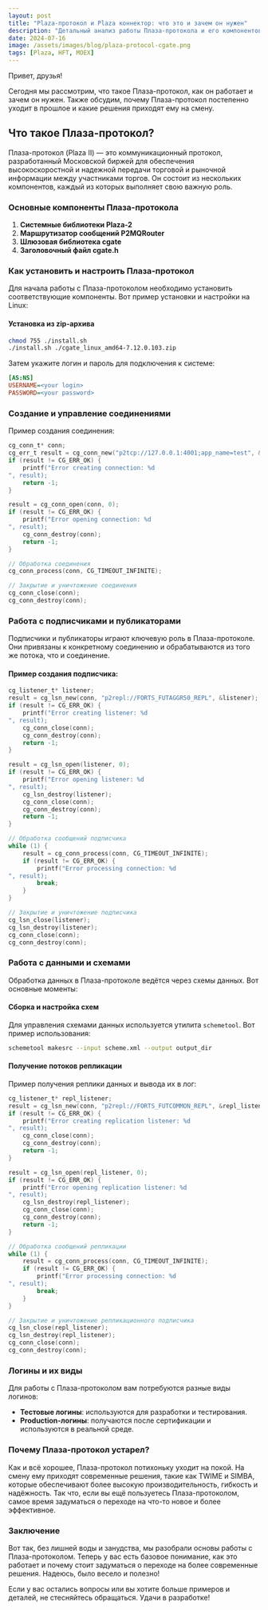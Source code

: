 ```yaml
---
layout: post
title: "Plaza-протокол и Plaza коннектор: что это и зачем он нужен"
description: "Детальный анализ работы Плаза-протокола и его компонентов."
date: 2024-07-16
image: /assets/images/blog/plaza-protocol-cgate.png
tags: [Plaza, HFT, MOEX]
---
```


Привет, друзья!

Сегодня мы рассмотрим, что такое Плаза-протокол, как он работает и зачем он нужен. Также обсудим, почему Плаза-протокол постепенно уходит в прошлое и какие решения приходят ему на смену.

## Что такое Плаза-протокол?

Плаза-протокол (Plaza II) — это коммуникационный протокол, разработанный Московской биржей для обеспечения высокоскоростной и надежной передачи торговой и рыночной информации между участниками торгов. Он состоит из нескольких компонентов, каждый из которых выполняет свою важную роль.

### Основные компоненты Плаза-протокола

1. **Системные библиотеки Plaza-2**
2. **Маршрутизатор сообщений P2MQRouter**
3. **Шлюзовая библиотека cgate**
4. **Заголовочный файл cgate.h**

### Как установить и настроить Плаза-протокол

Для начала работы с Плаза-протоколом необходимо установить соответствующие компоненты. Вот пример установки и настройки на Linux:

#### Установка из zip-архива

```sh
chmod 755 ./install.sh
./install.sh ./cgate_linux_amd64-7.12.0.103.zip
```

Затем укажите логин и пароль для подключения к системе:

```ini
[AS:NS]
USERNAME=<your login>
PASSWORD=<your password>
```

### Создание и управление соединениями

Пример создания соединения:

```c
cg_conn_t* conn;
cg_err_t result = cg_conn_new("p2tcp://127.0.0.1:4001;app_name=test", &conn);
if (result != CG_ERR_OK) {
    printf("Error creating connection: %d
", result);
    return -1;
}

result = cg_conn_open(conn, 0);
if (result != CG_ERR_OK) {
    printf("Error opening connection: %d
", result);
    cg_conn_destroy(conn);
    return -1;
}

// Обработка соединения
cg_conn_process(conn, CG_TIMEOUT_INFINITE);

// Закрытие и уничтожение соединения
cg_conn_close(conn);
cg_conn_destroy(conn);
```

### Работа с подписчиками и публикаторами

Подписчики и публикаторы играют ключевую роль в Плаза-протоколе. Они привязаны к конкретному соединению и обрабатываются из того же потока, что и соединение.

#### Пример создания подписчика:

```c
cg_listener_t* listener;
result = cg_lsn_new(conn, "p2repl://FORTS_FUTAGGR50_REPL", &listener);
if (result != CG_ERR_OK) {
    printf("Error creating listener: %d
", result);
    cg_conn_close(conn);
    cg_conn_destroy(conn);
    return -1;
}

result = cg_lsn_open(listener, 0);
if (result != CG_ERR_OK) {
    printf("Error opening listener: %d
", result);
    cg_lsn_destroy(listener);
    cg_conn_close(conn);
    cg_conn_destroy(conn);
    return -1;
}

// Обработка сообщений подписчика
while (1) {
    result = cg_conn_process(conn, CG_TIMEOUT_INFINITE);
    if (result != CG_ERR_OK) {
        printf("Error processing connection: %d
", result);
        break;
    }
}

// Закрытие и уничтожение подписчика
cg_lsn_close(listener);
cg_lsn_destroy(listener);
cg_conn_close(conn);
cg_conn_destroy(conn);
```

### Работа с данными и схемами

Обработка данных в Плаза-протоколе ведётся через схемы данных. Вот основные моменты:

#### Сборка и настройка схем

Для управления схемами данных используется утилита `schemetool`. Вот пример использования:

```sh
schemetool makesrc --input scheme.xml --output output_dir
```

#### Получение потоков репликации

Пример получения реплики данных и вывода их в лог:

```c
cg_listener_t* repl_listener;
result = cg_lsn_new(conn, "p2repl://FORTS_FUTCOMMON_REPL", &repl_listener);
if (result != CG_ERR_OK) {
    printf("Error creating replication listener: %d
", result);
    cg_conn_close(conn);
    cg_conn_destroy(conn);
    return -1;
}

result = cg_lsn_open(repl_listener, 0);
if (result != CG_ERR_OK) {
    printf("Error opening replication listener: %d
", result);
    cg_lsn_destroy(repl_listener);
    cg_conn_close(conn);
    cg_conn_destroy(conn);
    return -1;
}

// Обработка сообщений репликации
while (1) {
    result = cg_conn_process(conn, CG_TIMEOUT_INFINITE);
    if (result != CG_ERR_OK) {
        printf("Error processing connection: %d
", result);
        break;
    }
}

// Закрытие и уничтожение репликационного подписчика
cg_lsn_close(repl_listener);
cg_lsn_destroy(repl_listener);
cg_conn_close(conn);
cg_conn_destroy(conn);
```

### Логины и их виды

Для работы с Плаза-протоколом вам потребуются разные виды логинов:

- **Тестовые логины**: используются для разработки и тестирования.
- **Production-логины**: получаются после сертификации и используются в реальной среде.

### Почему Плаза-протокол устарел?

Как и всё хорошее, Плаза-протокол потихоньку уходит на покой. На смену ему приходят современные решения, такие как TWIME и SIMBA, которые обеспечивают более высокую производительность, гибкость и надёжность. Так что, если вы ещё пользуетесь Плаза-протоколом, самое время задуматься о переходе на что-то новое и более эффективное.

### Заключение

Вот так, без лишней воды и занудства, мы разобрали основы работы с Плаза-протоколом. Теперь у вас есть базовое понимание, как это работает и почему стоит задуматься о переходе на более современные решения. Надеюсь, было весело и полезно!

Если у вас остались вопросы или вы хотите больше примеров и деталей, не стесняйтесь обращаться. Удачи в разработке!
